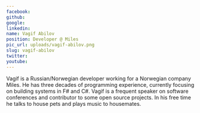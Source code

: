 ```yaml
---
facebook: 
github: 
google: 
linkedin: 
name: Vagif Abilov
position: Developer @ Miles
pic_url: uploads/vagif-abilov.png
slug: vagif-abilov
twitter: 
youtube: 
---
```

<p>Vagif is a Russian/Norwegian developer working for a Norwegian company Miles. He has three decades of programming experience, currently focusing on building systems in F# and C#. Vagif is a frequent speaker on software conferences and contributor to some open source projects. In his free time he talks to house pets and plays music to housemates.</p>
